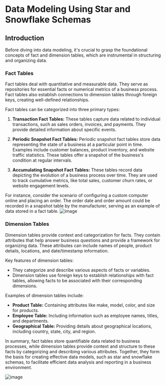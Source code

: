 # Data Modeling Using Star and Snowflake Schemas

## Introduction

Before diving into data modeling, it's crucial to grasp the foundational concepts of fact and dimension tables, which are instrumental in structuring and organizing data.

### Fact Tables

Fact tables deal with quantitative and measurable data. They serve as repositories for essential facts or numerical metrics of a business process. Fact tables also establish connections to dimension tables through foreign keys, creating well-defined relationships.

Fact tables can be categorized into three primary types:

1. **Transaction Fact Tables:** These tables capture data related to individual transactions, such as sales orders, invoices, and payments. They provide detailed information about specific events.

2. **Periodic Snapshot Fact Tables:** Periodic snapshot fact tables store data representing the state of a business at a particular point in time. Examples include customer balances, product inventory, and website traffic statistics. These tables offer a snapshot of the business's condition at regular intervals.

3. **Accumulating Snapshot Fact Tables:** These tables record data depicting the evolution of a business process over time. They are used to track cumulative metrics, like total sales, customer churn rates, or website engagement levels.

For instance, consider the scenario of configuring a custom computer online and placing an order. The order date and order amount could be recorded in a snapshot table by the manufacturer, serving as an example of data stored in a fact table.
![image](https://github.com/Zain-ul-Abdin45/literate-octo-system/assets/47116254/3586eab2-9832-47e5-8123-dd75648f4422)



### Dimension Tables

Dimension tables provide context and categorization for facts. They contain attributes that help answer business questions and provide a framework for organizing data. These attributes can include names of people, product details, locations, and date/timestamp information.

Key features of dimension tables:

- They categorize and describe various aspects of facts or variables.
- Dimension tables use foreign keys to establish relationships with fact tables, allowing facts to be associated with their corresponding dimensions.

Examples of dimension tables include:

- **Product Table:** Containing attributes like make, model, color, and size for products.
- **Employee Table:** Including information such as employee names, titles, and departments.
- **Geographical Table:** Providing details about geographical locations, including country, state, city, and region.

In summary, fact tables store quantifiable data related to business processes, while dimension tables provide context and structure to these facts by categorizing and describing various attributes. Together, they form the basis for creating effective data models, such as star and snowflake schemas, to facilitate efficient data analysis and reporting in a business environment.

![image](https://github.com/Zain-ul-Abdin45/literate-octo-system/assets/47116254/ca9ae788-89ec-4666-9a2c-4c077bdd21d6)
